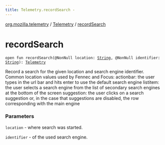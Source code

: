```yaml
---
title: Telemetry.recordSearch - 
---
```


[org.mozilla.telemetry](../index.html) / [Telemetry](index.html) / [recordSearch](./record-search.html)

# recordSearch

`open fun recordSearch(@NonNull location: `[`String`](https://kotlinlang.org/api/latest/jvm/stdlib/kotlin/-string/index.html)`, @NonNull identifier: `[`String`](https://kotlinlang.org/api/latest/jvm/stdlib/kotlin/-string/index.html)`): `[`Telemetry`](index.html)

Record a search for the given location and search engine identifier. Common location values used by Fennec and Focus: actionbar: the user types in the url bar and hits enter to use the default search engine listitem: the user selects a search engine from the list of secondary search engines at the bottom of the screen suggestion: the user clicks on a search suggestion or, in the case that suggestions are disabled, the row corresponding with the main engine

### Parameters

`location` - where search was started.

`identifier` - of the used search engine.